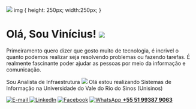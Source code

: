 <img width="auto" src="https://avatars1.githubusercontent.com/u/62818276?s=400&u=4e1906bcb8c1eca43e49a802f1b4574d01083c4d&v=4">
img {
height: 250px;
width:250px;
}

# Olá, Sou Vinícius! <a href=""><img src="https://img.icons8.com/dusk/64/000000/small-smile.png"/></a>

Primeiramento quero dizer que gosto muito de tecnologia, é incrivel o quanto podemos realizar seja resolvendo problemas ou fazendo tarefas. É realmente fascinante poder ajudar as pessoas por meio da informação e comunicação.

Sou Analista de Infraestrutura <a href=""><img src="https://img.icons8.com/cotton/32/000000/notebook-computer.png"/></a>
Olá estou realizando Sistemas de Informação na Universidade do Vale do Rio do Sinos (Unisinos)



<a href="mailto:mrviniciuso.souza@gmail.com"><img src="https://img.icons8.com/ultraviolet/40/000000/send-mass-email.png" title="E-mail"/> </a>
<a href="http://www.linkedin.com/in/viniciusoliveirasouza"><img src="https://img.icons8.com/cute-clipart/40/000000/linkedin.png" title="LinkedIn"/></a>
<a href="https://www.facebook.com/mrviniciuso.souza"><img src="https://img.icons8.com/nolan/40/facebook.png" title="Facebook"/></a>
<a href=""><img src="https://img.icons8.com/color/40/000000/whatsapp.png" title="WhatsApp"/> <b>+55 51 99387 9063</b></a>



